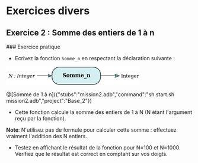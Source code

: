 # Exercices divers

## Exercice 2 : Somme des entiers de 1 à n

### Exercice pratique

* Ecrivez la fonction `Somme_n` en respectant la déclaration suivante :

![Somme n](/ressources/Base_2/Somme_n.png)

@[Somme de 1 à n]({"stubs":"mission2.adb","command":"sh start.sh mission2.adb","project":"Base_2"})

* Cette fonction calcule la somme des entiers de 1 à N (N étant l'argument reçu par la fonction). 

__Note__: N'utilisez pas de formule pour calculer cette somme : effectuez vraiment l'addition des N entiers.

* Testez en affichant le résultat de la fonction pour N=100 et N=1000. Vérifiez que le résultat est correct en comptant sur vos doigts.
